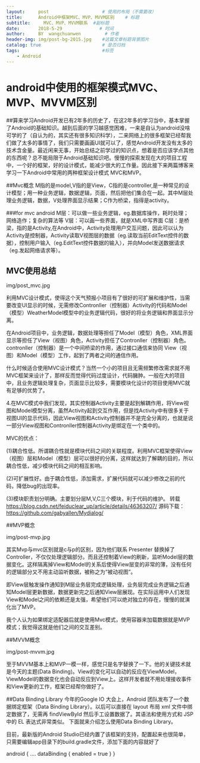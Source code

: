 ```yaml
---
layout:     post                    # 使用的布局（不需要改）
title:      Android中框架MVC、MVP、MVVM区别    # 标题 
subtitle:     MVC、MVP、MVVM联系  #副标题
date:       2018-5-29              # 时间
author:     BY  wangchuanwen         # 作者
header-img: img/post-bg-2015.jpg    #这篇文章标题背景图片
catalog: true                       # 是否归档
tags:                               #标签
    - Android
---
```


# android中使用的框架模式MVC、MVP、MVVM区别

##算来学习Android开发已有2年多的历史了，在这2年多的学习当中，基本掌握了Android的基础知识。越到后面的学习越感觉困难，一来是自认为android没啥可学的了（自认为的，其实还有很多知识科学），二来网络上的很多框架已经帮我们做了太多的事情了，我们只需要画画UI就可以了，感觉Android开发没有太多的技术含金量。最近闲来无事，开始总结之前学过的知识点，想着是否应该学点其他的东西呢？总不能局限于Android基础知识吧。慢慢的探索发现在大的项目工程中，一个好的框架，好的设计模式，能减少很大的工作量。因此接下来两篇博客来学习一下Android中常用的两种框架设计模式 MVC和MVP。

##Mvc概念
M指的是model,V指的是View，C指的是controller,是一种常见的设计模型；用一种业务逻辑，数据逻辑，页面，然后把他们集合在一起。其中M层处理业务逻辑，数据，V处理界面显示结果；C作为桥梁，指得是activity。

###for mvc android 
M层：可以做一些业务逻辑，eg.数据库操作，耗时处理；网络造作；复杂的算法等
V层：可以画一些界面，就是XML中写界面
C层：是桥梁，指的是Activity,在Android中，Activity处理用户交互问题，因此可以认为Activity是控制器，Activity读取V视图层的数据（eg.读取当前EditText控件的数据），控制用户输入（eg.EditText控件数据的输入），并向Model发送数据请求（eg.发起网络请求等）。

## MVC使用总结

 img/post_mvc.jpg

利用MVC设计模式，使得这个天气预报小项目有了很好的可扩展和维护性，当需要改变UI显示的时候，无需修改Contronller（控制器）Activity的代码和Model（模型）WeatherModel模型中的业务逻辑代码，很好的将业务逻辑和界面显示分离。

在Android项目中，业务逻辑，数据处理等担任了Model（模型）角色，XML界面显示等担任了View（视图）角色，Activity担任了Contronller（控制器）角色。contronller（控制器）是一个中间桥梁的作用，通过接口通信来协同 View（视图）和Model（模型）工作，起到了两者之间的通信作用。

什么时候适合使用MVC设计模式？当然一个小的项目且无需频繁修改需求就不用MVC框架来设计了，那样反而觉得代码过度设计，代码臃肿。一般在大的项目中，且业务逻辑处理复杂，页面显示比较多，需要模块化设计的项目使用MVC就有足够的优势了。

4.在MVC模式中我们发现，其实控制器Activity主要是起到解耦作用，将View视图和Model模型分离，虽然Activity起到交互作用，但是找Activity中有很多关于视图UI的显示代码，因此View视图和Activity控制器并不是完全分离的，也就是说一部分View视图和Contronller控制器Activity是绑定在一个类中的。

MVC的优点：

(1)耦合性低。所谓耦合性就是模块代码之间的关联程度。利用MVC框架使得View（视图）层和Model（模型）层可以很好的分离，这样就达到了解耦的目的，所以耦合性低，减少模块代码之间的相互影响。

(2)可扩展性好。由于耦合性低，添加需求，扩展代码就可以减少修改之前的代码，降低bug的出现率。

(3)模块职责划分明确。主要划分层M,V,C三个模块，利于代码的维护。
转载
<https://blog.csdn.net/feiduclear_up/article/details/46363207/>
源码下载：<https://github.com/gabyallen/Mydialog/>

##MVP概念

 img/post-mvp.jpg

其实Mvp与mvc区别就是c与p的区别，因为他们联系
Presenter 替换掉了Controller，不仅仅处理逻辑部分。而且还控制着View的刷新，监听Model层的数据变化。这样隔离掉View和Model的关系后使得View层变的非常的薄，没有任何的逻辑部分又不用主动监听数据，被称之为“被动视图”。

即View层触发操作通知到M层业务层完成逻辑处理，业务层完成业务逻辑之后通知Model层更新数据，数据更新完之后通知View层展现。在实际运用中人们发现View和Model之间的依赖还是太强，希望他们可以绝对独立的存在，慢慢的就演化出了MVP。

我个人认为如果绑定适配器后就是使用Mvc模式，使用容器来加载数据就是MVP模式；我觉得这就是他们之间的交互差别。

##MVVM概念

 img/post-mvvm.jpg

至于MVVM基本上和MVP一模一样，感觉只是名字替换了一下。他的关键技术就是今天的主题(Data Binding)。View的变化可以自动的反应在ViewModel，ViewModel的数据变化也会自动反应到View上。这样开发者就不用处理接收事件和View更新的工作，框架已经帮你做好了。

##Data Binding Library
今年的Google IO 大会上，Android 团队发布了一个数据绑定框架（Data Binding Library）。以后可以直接在 layout 布局 xml 文件中绑定数据了，无需再 findViewById 然后手工设置数据了。其语法和使用方式和 JSP 中的 EL 表达式非常类似。 下面就来介绍怎么使用Data Binding Library。

目前，最新版的Android Studio已经内置了该框架的支持，配置起来也很简单，只需要编辑app目录下的build.gradle文件，添加下面的内容就好了

android {
    ....
    dataBinding {
        enabled = true
    }
}


